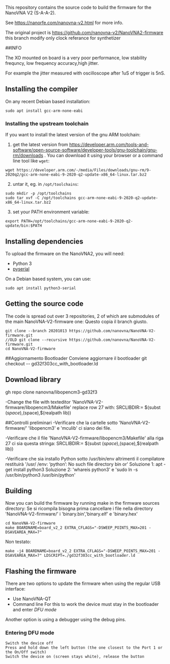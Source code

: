 
This repository contains the source code to build the firmware for the NanoVNA V2 (S-A-A-2).

See https://nanorfe.com/nanovna-v2.html for more info.

The original project is https://github.com/nanovna-v2/NanoVNA2-firmware this branch modify only clock referance
for synthetizer

##INFO 

The XO mounted on board is a very poor performance, low stability frequncy, low frequency accuracy,high jitter.

For example the jitter measured with oscilloscope after 1uS of trigger is 5nS.




## Installing the compiler


On any recent Debian based installation:
``` 
sudo apt install gcc-arm-none-eabi
```

### Installing the upstream toolchain

If you want to install the latest version of the gnu ARM toolchain:

1. get the latest version from https://developer.arm.com/tools-and-software/open-source-software/developer-tools/gnu-toolchain/gnu-rm/downloads . You can download it using your browser or a command line tool like `wget`:
```
wget https://developer.arm.com/-/media/Files/downloads/gnu-rm/9-2020q2/gcc-arm-none-eabi-9-2020-q2-update-x86_64-linux.tar.bz2
```

2. untar it, eg. in `/opt/toolchains`:
```
sudo mkdir -p /opt/toolchains
sudo tar xvf -C /opt/toolchains gcc-arm-none-eabi-9-2020-q2-update-x86_64-linux.tar.bz2
```

3. set your PATH environment variable:
```
export PATH=/opt/toolchains/gcc-arm-none-eabi-9-2020-q2-update/bin:$PATH
```

## Installing dependencies

To upload the firmware on the NanoVNA2, you will need:

- Python 3
- [pyserial](https://github.com/pyserial/pyserial)

On a Debian based system, you can use:

```
sudo apt install python3-serial
```

## Getting the source code

The code is spread out over 3 repositories, 2 of which are submodules of the main NanoVNA-V2-firmware one:
Questo copia il branch giusto.
```
git clone --branch 20201013 https://github.com/nanovna/NanoVNA-V2-firmware.git
//OLD git clone --recursive https://github.com/nanovna/NanoVNA-V2-firmware.git
cd NanoVNA-V2-firmware
```

##Aggiornamento Bootloader
Conviene aggiornare il bootloader
git checkout -- gd32f303cc_with_bootloader.ld

## Download library
gh repo clone nanovna/libopencm3-gd32f3

-Change the file  with texteditor 'NanoVNA-V2-firmware/libopencm3/Makefile' replace row 27 with:
SRCLIBDIR:= $(subst $(space),$(space),$(realpath lib))

##Controlli preliminari
-Verificare che la cartelle sotto 'NanoVNA-V2-firmware/' 'libopencm3' e 'mculib' ci siano dei file.

-Verificare che il file 'NanoVNA-V2-firmware/libopencm3/Makefile' alla riga 27 ci sia questa stringa:
SRCLIBDIR:= $(subst $(space),$(space),$(realpath lib))

-Verificare che sia installo Python sotto /usr/bin/env altrimenti il compilatore restituirà '/usr/ /env: ‘python’: No such file directory bin or'
 Soluzione 1: apt -get install python3
 Soluzione 2: 'whareis python3' e 'sudo ln -s /usr/bin/python3 /usr/bin/python'

## Building
Now you can build the firmware by running make in the firmware sources directory:
Se si ricompila bisogna prima cancellare i file nella directory 'NanoVNA-V2-firmware/' i 'binary.bin','binary.elf' e 'binary.hex'
```
cd NanoVNA-V2-firmware
make BOARDNAME=board_v2_2 EXTRA_CFLAGS="-DSWEEP_POINTS_MAX=201 -DSAVEAREA_MAX=7"
```

Non testato:
```
make -j4 BOARDNAME=board_v2_2 EXTRA_CFLAGS="-DSWEEP_POINTS_MAX=201 -DSAVEAREA_MAX=7" LDSCRIPT=./gd32f303cc_with_bootloader.ld

```

## Flashing the firmware
There are two options to update the firmware when using the regular USB interface:
 - Use NanoVNA-QT
 - Command line
For this to work the device must stay in the bootloader and enter _DFU mode_

Another option is using a debugger using the debug pins.

### Entering DFU mode
```
Switch the device off
Press and hold down the left button (the one closest to the Port 1 or the On/Off switch)
Switch the device on (screen stays white), release the button
```
